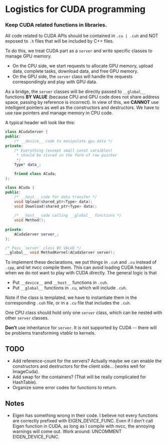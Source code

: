 # Logistics for CUDA programming

### Keep CUDA related functions in libraries.
 
All code related to CUDA APIs should be contained in `.cu | .cuh` and 
NOT exposed to `.h` files that will be included by C++ files.

To do this, we treat CUDA part as a `server` and write specific classes to 
manage GPU memory. 
 - On the CPU side, we start requests to allocate GPU memory,
 upload data, complete tasks, download data, and free GPU memory. 
 - On the GPU side, the `server` class will handle the requests correspondingly
  and play with GPU data. 

As a bridge, the `server` classes will be directly passed to ```__global__``` 
functions **BY VALUE** (because CPU and GPU code does not share address space, 
passing by reference is incorrect). In view of this, we **CANNOT** use 
intelligent pointers as well as the constructors and destructors. We have to 
use raw pointers and manage memory in CPU code. 
 
A typical header will look like this:
```cpp
class ACudaServer {
public:
    /* __device__ code to manipulate gpu data */
private:
    /* Everything (except small const varaibles)
     * should be stored in the form of raw pointer 
     */
    Type* data_;
    
    friend class ACuda;
};

class ACuda {
public:
    /* __host__ code for data transfer */        
    void Upload(shared_ptr<Type> data);
    void Download(shared_ptr<Type> data);
    
    /* __host__ code calling __global__ functions */
    void Method();             
    
private:
    ACudaServer server_;    
};

/* Pass `server` class BY VALUE */
__global__ void MethodKernel(ACudaServer server);
```  

To implement these declarations, we put things in `.cuh` and `.cu` instead of `
.cpp`, and 
let nvcc compile them. This can avoid loading CUDA headers when we do not 
want to play with CUDA directly. The general logic is that 
- Put `__device__` and `__host__` functions in `.cuh`.
- Put `__global__` functions in `.cu`, which will include `.cuh`.

Note if the class is templated, we have to instantiate them in the 
corresponding `.cuh` file, or in a `.cu` file that includes the `.cuh`.

One CPU class should hold only one `server` class, which can be nested with 
other `server` classes.

**Don't** use inheritance for `server`. It is not supported by CUDA -- there 
will be problems transforming *vtable* to kernels.

## TODO
- Add reference-count for the servers? Actually maybe we can enable the 
constructors and destructors for the client side... (works well for ImageCuda).
- Add swap for the containers? (That will be really complicated for HashTable).
- Organize some error codes for functions to return.

## Notes
- Eigen has something wrong in their code. I believe not every functions 
are correctly prefixed with EIGEN_DEVICE_FUNC. Even if I don't call Eigen 
function in CUDA, as long as I compile with nvcc, the annoying warnings will 
come out. Work around: UNCOMMENT EIGEN_DEVICE_FUNC. 